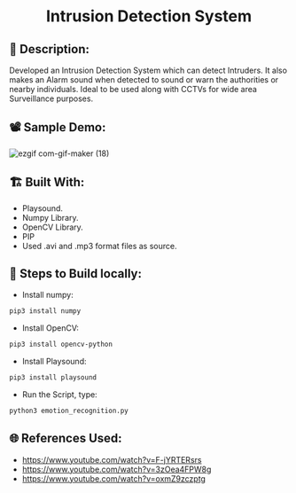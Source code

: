 <h1 align="center">Intrusion Detection System</h1>

## 📜 Description:
Developed an Intrusion Detection System which can detect Intruders. It also makes an Alarm sound when detected to sound or warn the authorities or nearby individuals. Ideal to be used along with CCTVs for wide area Surveillance purposes.

## 📽 Sample Demo:
![ezgif com-gif-maker (18)](https://user-images.githubusercontent.com/54114888/139556711-381ee35b-ebfc-4eea-a4c1-5889154dc0d3.gif)

## 🏗 Built With:
 - Playsound. 
 - Numpy Library.
 - OpenCV Library.
 - PIP
 - Used .avi and .mp3 format files as source.

## 🧪 Steps to Build locally:
- Install numpy: 
```bash
pip3 install numpy
```
- Install OpenCV: 
```bash
pip3 install opencv-python
```
- Install Playsound: 
```bash
pip3 install playsound
```
- Run the Script, type: 
```bash
python3 emotion_recognition.py
```

## 🌐 References Used:
- https://www.youtube.com/watch?v=F-jYRTERsrs
- https://www.youtube.com/watch?v=3zOea4FPW8g
- https://www.youtube.com/watch?v=oxmZ9zczptg